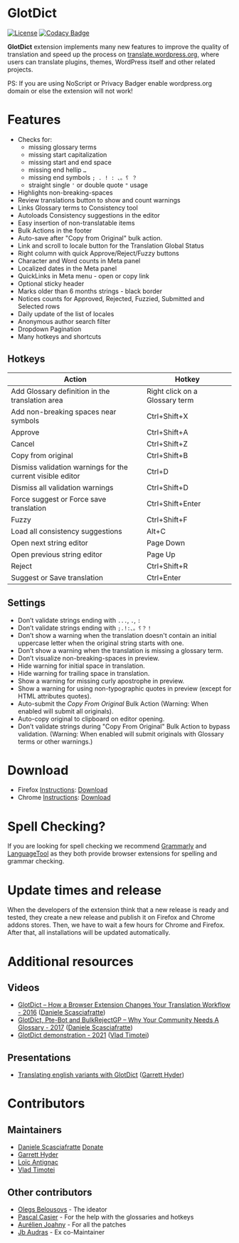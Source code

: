 # GlotDict
[![License](https://img.shields.io/badge/License-GPL%20v2-blue.svg)](https://img.shields.io/badge/License-GPL%20v2-blue.svg) [![Codacy Badge](https://api.codacy.com/project/badge/Grade/e9107b200511490a961560efcf7c5d1c)](https://www.codacy.com/app/mte90/GlotDict?utm_source=github.com&amp;utm_medium=referral&amp;utm_content=Mte90/GlotDict&amp;utm_campaign=Badge_Grade)  

**GlotDict** extension implements many new features to improve the quality of translation and speed up the process on [translate.wordpress.org](https://translate.wordpress.org), where users can translate plugins, themes, WordPress itself and other related projects.  

PS: If you are using NoScript or Privacy Badger enable wordpress.org domain or else the extension will not work!

# Features

* Checks for:
  * missing glossary terms
  * missing start capitalization
  * missing start and end space
  * missing end hellip `…`
  * missing end symbols `; . ! : 、。؟ ？`
  * straight single `'` or double quote `"` usage 
* Highlights non-breaking-spaces
* Review translations button to show and count warnings
* Links Glossary terms to Consistency tool
* Autoloads Consistency suggestions in the editor
* Easy insertion of non-translatable items
* Bulk Actions in the footer
* Auto-save after "Copy from Original" bulk action.
* Link and scroll to locale button for the Translation Global Status
* Right column with quick Approve/Reject/Fuzzy buttons
* Character and Word counts in Meta panel
* Localized dates in the Meta panel
* QuickLinks in Meta menu - open or copy link
* Optional sticky header
* Marks older than 6 months strings - black border
* Notices counts for Approved, Rejected, Fuzzied, Submitted and Selected rows
* Daily update of the list of locales
* Anonymous author search filter
* Dropdown Pagination
* Many hotkeys and shortcuts

## Hotkeys

| Action | Hotkey |
| -- | -- |
| Add Glossary definition in the translation area | Right click on a Glossary term |
| Add non-breaking spaces near symbols | Ctrl+Shift+X |
| Approve | Ctrl+Shift+A |
| Cancel | Ctrl+Shift+Z |
| Copy from original | Ctrl+Shift+B |
| Dismiss validation warnings for the current visible editor | Ctrl+D |
| Dismiss all validation warnings | Ctrl+Shift+D |
| Force suggest or Force save translation | Ctrl+Shift+Enter |
| Fuzzy | Ctrl+Shift+F |
| Load all consistency suggestions | Alt+C |
| Open next string editor | Page Down |
| Open previous string editor | Page Up |
| Reject | Ctrl+Shift+R |
| Suggest or Save translation | Ctrl+Enter |

## Settings
* Don’t validate strings ending with `...`, `.`, `:`
* Don’t validate strings ending with `;.!:、。؟？！`
* Don’t show a warning when the translation doesn't contain an initial uppercase letter when the original string starts with one.
* Don’t show a warning when the translation is missing a glossary term.
* Don’t visualize non-breaking-spaces in preview.
* Hide warning for initial space in translation.
* Hide warning for trailing space in translation.
* Show a warning for missing curly apostrophe in preview.
* Show a warning for using non-typographic quotes in preview (except for HTML attributes quotes).
* Auto-submit the *Copy From Original* Bulk Action (Warning: When enabled will submit all originals).
* Auto-copy original to clipboard on editor opening.
* Don’t validate strings during "Copy From Original" Bulk Action to bypass validation. (Warning: When enabled will submit originals with Glossary terms or other warnings.)

# Download

* Firefox [Instructions](https://support.mozilla.org/en-US/kb/find-and-install-add-ons-add-features-to-firefox): [Download](https://addons.mozilla.org/en-US/firefox/addon/glotdict/)
* Chrome [Instructions](https://support.google.com/chrome_webstore/answer/2664769?hl=en): [Download](https://chrome.google.com/webstore/detail/glotdict/jfdkihdmokdigeobcmnjmgigcgckljgl)

# Spell Checking?

If you are looking for spell checking we recommend [Grammarly](https://www.grammarly.com/) and [LanguageTool](https://languagetool.org/) as they both provide browser extensions for spelling and grammar checking.

# Update times and release

When the developers of the extension think that a new release is ready and tested, they create a new release and publish it on Firefox and Chrome addons stores. Then, we have to wait a few hours for Chrome and Firefox. After that, all installations will be updated automatically.

# Additional resources

## Videos

* [GlotDict – How a Browser Extension Changes Your Translation Workflow - 2016](https://wordpress.tv/2016/05/31/daniele-scasciafratte-glotdict-how-a-browser-extension-changes-your-translation-workflow/) ([Daniele Scasciafratte](https://github.com/Mte90))
* [GlotDict, Pte-Bot and BulkRejectGP – Why Your Community Needs A Glossary - 2017](https://wordpress.tv/2017/04/29/glotdict-pte-bot-and-bulkrejectgp-why-your-community-needs-a-glossary/) ([Daniele Scasciafratte](https://github.com/Mte90))
* [GlotDict demonstration - 2021](https://www.youtube.com/watch?v=lkJXBBByUKM) ([Vlad Timotei](https://github.com/vlad-timotei))

## Presentations

* [Translating english variants with GlotDict](https://docs.google.com/presentation/d/1MiJNsbv1oIIlq5tj1P-lkc5y_F4JO3mFVNwk45XevtU/present) ([Garrett Hyder](https://github.com/garretthyder)) 

# Contributors

## Maintainers

* [Daniele Scasciafratte](https://github.com/Mte90) [Donate](https://www.paypal.me/mte90)
* [Garrett Hyder](https://github.com/garretthyder) 
* [Loïc Antignac](https://github.com/webaxones)
* [Vlad Timotei](https://github.com/vlad-timotei)

## Other contributors

* [Olegs Belousovs](https://github.com/sgelob) - The ideator
* [Pascal Casier](https://github.com/ePascalC) - For the help with the glossaries and hotkeys
* [Aurélien Joahny](https://github.com/ajoah) - For all the patches
* [Jb Audras](https://github.com/audrasjb) - Ex co-Maintainer

